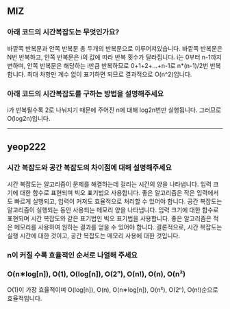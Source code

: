 ## MIZ

### 아래 코드의 시간복잡도는 무엇인가요?

바깥쪽 반복문과 안쪽 반복문 총 두개의 반복문으로 이루어져있습니다. 바깥쪽 반복문은 N번 반복하고, 안쪽 반복문은 i의 값에 따라 반복 횟수가 달라집니다. i는 0부터 n-1까지 변하며, 안쪽 반복문은 해당하는 i만큼 반복하므로 0+1+2+...+n-1로 n\*(n-1)/2번 반복합니다. 최대 차항만 계수 없이 표기하면 되므로 결과적으로 O(n^2)입니다.

### 아래 코드의 시간복잡도를 구하는 방법을 설명해주세요

i가 반복될수록 2로 나눠지기 때문에 주어진 n에 대해 log2n번만 실행됩니다. 그러므로 O(log2n)입니다.

---

## yeop222

### 시간 복잡도와 공간 복잡도의 차이점에 대해 설명해주세요

시간 복잡도는 알고리즘이 문제를 해결하는데 걸리는 시간의 양을 나타냅니다. 입력 크기에 대한 함수로 표현되며 빅오 표기법으 사용합니다. 좋은 알고리즘은 작은 입력에서도 빠르게 실행되고, 입력이 커져도 효율적으로 처리할 수 있어야 합니다. 공간 복잡도는 알고리즘이 실행되는 동안 사용되는 메모리 양을 나타냅니다. 입력 크기에 대한 함수로 표현되며 시간 복잡도와 같은 표기법인 빅오 표기법을 사용합니다. 좋은 알고리즘은 적은 메모리를 사용하여 원하는 결과를 얻을 수 있어야 합니다. 결론적으로, 시간 복잡도는 실행 시간에 대한 것이고, 공간 복잡도는 메모리 사용에 대한 것입니다.

### n이 커질 수록 효율적인 순서로 나열해 주세요

### O(n∗log[n]), O(1), O(log[n]), O(2ⁿ), O(n!), O(n), O(n²)

O(1)이 가장 효율적이며 O(log[n]), O(n), O(n∗log[n]), O(n²), O(2ⁿ), O(n!)순으로 효율적입니다.
